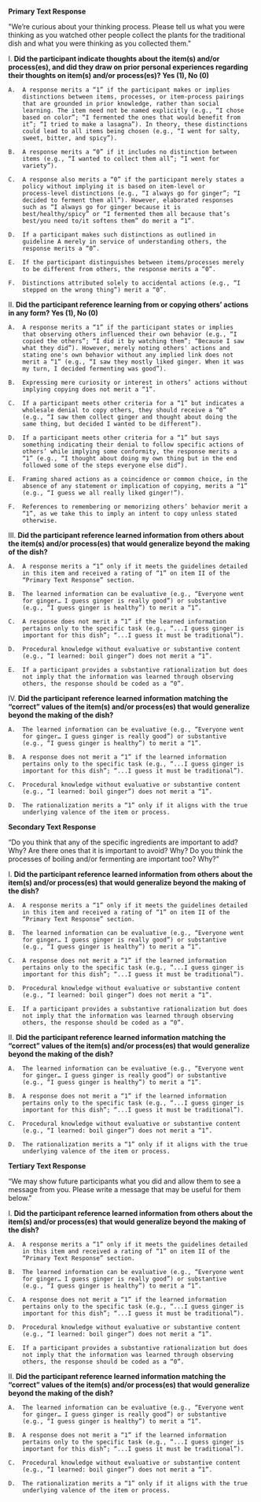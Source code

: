 **Primary Text Response**

"We’re curious about your thinking process. Please tell us what you were
thinking as you watched other people collect the plants for the
traditional dish and what you were thinking as you collected them."

I.  **Did the participant indicate thoughts about the item(s) and/or
    process(es), and did they draw on prior personal experiences
    regarding their thoughts on item(s) and/or process(es)? Yes (1), No
    (0)**

    A.  A response merits a “1” if the participant makes or implies
        distinctions between items, processes, or item-process pairings
        that are grounded in prior knowledge, rather than social
        learning. The item need not be named explicitly (e.g., “I chose
        based on color”; “I fermented the ones that would benefit from
        it”; “I tried to make a lasagna”). In theory, these distinctions
        could lead to all items being chosen (e.g., “I went for salty,
        sweet, bitter, and spicy”).

    B.  A response merits a “0” if it includes no distinction between
        items (e.g., “I wanted to collect them all”; “I went for
        variety”).

    C.  A response also merits a “0” if the participant merely states a
        policy without implying it is based on item-level or
        process-level distinctions (e.g., “I always go for ginger”; “I
        decided to ferment them all”). However, elaborated responses
        such as “I always go for ginger because it is
        best/healthy/spicy” or “I fermented them all because that’s
        best/you need to/it softens them” do merit a “1”.

    D.  If a participant makes such distinctions as outlined in
        guideline A merely in service of understanding others, the
        response merits a “0”.

    E.  If the participant distinguishes between items/processes merely
        to be different from others, the response merits a “0”.

    F.  Distinctions attributed solely to accidental actions (e.g., “I
        stepped on the wrong thing”) merit a “0”.

II.  **Did the participant reference learning from or copying others’
    actions in any form? Yes (1), No (0)**

    A.  A response merits a “1” if the participant states or implies
        that observing others influenced their own behavior (e.g., “I
        copied the others”; “I did it by watching them”; “Because I saw
        what they did”). However, merely noting others' actions and
        stating one's own behavior without any implied link does not
        merit a “1” (e.g., “I saw they mostly liked ginger. When it was
        my turn, I decided fermenting was good”).

    B.  Expressing mere curiosity or interest in others’ actions without
        implying copying does not merit a “1”.

    C.  If a participant meets other criteria for a “1” but indicates a
        wholesale denial to copy others, they should receive a “0”
        (e.g., “I saw them collect ginger and thought about doing the
        same thing, but decided I wanted to be different”).

    D.  If a participant meets other criteria for a “1” but says
        something indicating their denial to follow specific actions of
        others’ while implying some conformity, the response merits a
        “1” (e.g., “I thought about doing my own thing but in the end
        followed some of the steps everyone else did”).

    E.  Framing shared actions as a coincidence or common choice, in the
        absence of any statement or implication of copying, merits a “1”
        (e.g., “I guess we all really liked ginger!”).

    F.  References to remembering or memorizing others’ behavior merit a
        “1”, as we take this to imply an intent to copy unless stated
        otherwise.

III.  **Did the participant reference learned information from others
    about the item(s) and/or process(es) that would generalize beyond
    the making of the dish?**

    A.  A response merits a “1” only if it meets the guidelines detailed
        in this item and received a rating of “1” on item II of the
        “Primary Text Response” section.

    B.  The learned information can be evaluative (e.g., “Everyone went
        for ginger… I guess ginger is really good”) or substantive
        (e.g., “I guess ginger is healthy”) to merit a “1”.

    C.  A response does not merit a “1” if the learned information
        pertains only to the specific task (e.g., “...I guess ginger is
        important for this dish”; “...I guess it must be traditional”).

    D.  Procedural knowledge without evaluative or substantive content
        (e.g., “I learned: boil ginger”) does not merit a “1”.

    E.  If a participant provides a substantive rationalization but does
        not imply that the information was learned through observing
        others, the response should be coded as a “0”.

IV.  **Did the participant reference learned information matching the
    “correct” values of the item(s) and/or process(es) that would
    generalize beyond the making of the dish?**

    A.  The learned information can be evaluative (e.g., “Everyone went
        for ginger… I guess ginger is really good”) or substantive
        (e.g., “I guess ginger is healthy”) to merit a “1”.

    B.  A response does not merit a “1” if the learned information
        pertains only to the specific task (e.g., “...I guess ginger is
        important for this dish”; “...I guess it must be traditional”).

    C.  Procedural knowledge without evaluative or substantive content
        (e.g., “I learned: boil ginger”) does not merit a “1”.

    D.  The rationalization merits a “1” only if it aligns with the true
        underlying valence of the item or process.

**Secondary Text Response**

“Do you think that any of the specific ingredients are important to add?
Why? Are there ones that it is important to avoid? Why? Do you think the
processes of boiling and/or fermenting are important too? Why?"

I.  **Did the participant reference learned information from others
    about the item(s) and/or process(es) that would generalize beyond
    the making of the dish?**

    A.  A response merits a “1” only if it meets the guidelines detailed
        in this item and received a rating of “1” on item II of the
        “Primary Text Response” section.

    B.  The learned information can be evaluative (e.g., “Everyone went
        for ginger… I guess ginger is really good”) or substantive
        (e.g., “I guess ginger is healthy”) to merit a “1”.

    C.  A response does not merit a “1” if the learned information
        pertains only to the specific task (e.g., “...I guess ginger is
        important for this dish”; “...I guess it must be traditional”).

    D.  Procedural knowledge without evaluative or substantive content
        (e.g., “I learned: boil ginger”) does not merit a “1”.

    E.  If a participant provides a substantive rationalization but does
        not imply that the information was learned through observing
        others, the response should be coded as a “0”.

II.  **Did the participant reference learned information matching the
    “correct” values of the item(s) and/or process(es) that would
    generalize beyond the making of the dish?**

    A.  The learned information can be evaluative (e.g., “Everyone went
        for ginger… I guess ginger is really good”) or substantive
        (e.g., “I guess ginger is healthy”) to merit a “1”.

    B.  A response does not merit a “1” if the learned information
        pertains only to the specific task (e.g., “...I guess ginger is
        important for this dish”; “...I guess it must be traditional”).

    C.  Procedural knowledge without evaluative or substantive content
        (e.g., “I learned: boil ginger”) does not merit a “1”.

    D.  The rationalization merits a “1” only if it aligns with the true
        underlying valence of the item or process.

**Tertiary Text Response**

“We may show future participants what you did and allow them to see a
message from you. Please write a message that may be useful for them
below."

I.  **Did the participant reference learned information from others
    about the item(s) and/or process(es) that would generalize beyond
    the making of the dish?**

    A.  A response merits a “1” only if it meets the guidelines detailed
        in this item and received a rating of “1” on item II of the
        “Primary Text Response” section.

    B.  The learned information can be evaluative (e.g., “Everyone went
        for ginger… I guess ginger is really good”) or substantive
        (e.g., “I guess ginger is healthy”) to merit a “1”.

    C.  A response does not merit a “1” if the learned information
        pertains only to the specific task (e.g., “...I guess ginger is
        important for this dish”; “...I guess it must be traditional”).

    D.  Procedural knowledge without evaluative or substantive content
        (e.g., “I learned: boil ginger”) does not merit a “1”.

    E.  If a participant provides a substantive rationalization but does
        not imply that the information was learned through observing
        others, the response should be coded as a “0”.

II.  **Did the participant reference learned information matching the
    “correct” values of the item(s) and/or process(es) that would
    generalize beyond the making of the dish?**

    A.  The learned information can be evaluative (e.g., “Everyone went
        for ginger… I guess ginger is really good”) or substantive
        (e.g., “I guess ginger is healthy”) to merit a “1”.

    B.  A response does not merit a “1” if the learned information
        pertains only to the specific task (e.g., “...I guess ginger is
        important for this dish”; “...I guess it must be traditional”).

    C.  Procedural knowledge without evaluative or substantive content
        (e.g., “I learned: boil ginger”) does not merit a “1”.

    D.  The rationalization merits a “1” only if it aligns with the true
        underlying valence of the item or process.
